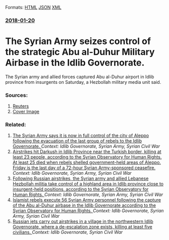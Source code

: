 
Formats: [HTML](/news/2018/01/20/the-syrian-army-seizes-control-of-the-strategic-abu-al-duhur-military-airbase-in-the-idlib-governorate.html)  [JSON](/news/2018/01/20/the-syrian-army-seizes-control-of-the-strategic-abu-al-duhur-military-airbase-in-the-idlib-governorate.json)  [XML](/news/2018/01/20/the-syrian-army-seizes-control-of-the-strategic-abu-al-duhur-military-airbase-in-the-idlib-governorate.xml)  

### [2018-01-20](/news/2018/01/20/index.md)

# The Syrian Army seizes control of the strategic Abu al-Duhur Military Airbase in the Idlib Governorate. 

The Syrian army and allied forces captured Abu al-Duhur airport in Idlib province from insurgents on Saturday, a Hezbollah military media unit said.


### Sources:

1. [Reuters](https://uk.reuters.com/article/uk-mideast-crisis-syria-airport/syrian-army-allies-take-idlib-air-base-hezbollah-media-unit-idUKKBN1F90MB?il=0)
1. [Cover Image](https://s4.reutersmedia.net/resources_v2/images/rcom-default.png)

### Related:

1. [The Syrian Army says it is now in full control of the city of Aleppo following the evacuation of the last group of rebels to the Idlib Governorate. ](/news/2016/12/22/the-syrian-army-says-it-is-now-in-full-control-of-the-city-of-aleppo-following-the-evacuation-of-the-last-group-of-rebels-to-the-idlib-gover.md) _Context: Idlib Governorate, Syrian Army, Syrian Civil War_
2. [Airstrikes hit Darkush in Idlib Province near the Turkish border, killing at least 23 people, according to the Syrian Observatory for Human Rights. At least 25 died when rebels shelled government-held areas of Aleppo. Friday is the last day of a 72-hour Syrian Army-sponsored ceasefire. ](/news/2016/07/8/airstrikes-hit-darkush-in-idlib-province-near-the-turkish-border-killing-at-least-23-people-according-to-the-syrian-observatory-for-human.md) _Context: Idlib Governorate, Syrian Army, Syrian Civil War_
3. [Following Russian airstrikes, the Syrian army and allied Lebanese Hezbollah militia take control of a highland area in Idlib province close to insurgent-held positions, according to the Syrian Observatory for Human Rights. ](/news/2015/10/11/following-russian-airstrikes-the-syrian-army-and-allied-lebanese-hezbollah-militia-take-control-of-a-highland-area-in-idlib-province-close.md) _Context: Idlib Governorate, Syrian Army, Syrian Civil War_
4. [Islamist rebels execute 56 Syrian Army personnel following the capture of the Abu al-Duhur airbase in the Idlib Governorate according to the Syrian Observatory for Human Rights. ](/news/2015/09/19/islamist-rebels-execute-56-syrian-army-personnel-following-the-capture-of-the-abu-al-duhur-airbase-in-the-idlib-governorate-according-to-the.md) _Context: Idlib Governorate, Syrian Army, Syrian Civil War_
5. [Russian jets carry out airstrikes in a village in the northwestern Idlib Governorate, where a de-escalation zone exists, killing at least five civilians. ](/news/2017/12/8/russian-jets-carry-out-airstrikes-in-a-village-in-the-northwestern-idlib-governorate-where-a-de-escalation-zone-exists-killing-at-least-fi.md) _Context: Idlib Governorate, Syrian Civil War_
